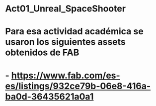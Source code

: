 # Act01_Unreal_SpaceShooter
# Para esa actividad académica se usaron los siguientes assets obtenidos de FAB
# - https://www.fab.com/es-es/listings/932ce79b-06e8-416a-ba0d-36435621a0a1
